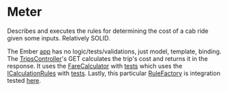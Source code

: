 Meter
=====

Describes and executes the rules for determining the cost of a cab ride given some inputs. Relatively SOLID.


The Ember [app](/CabMeter/Scripts/app) has no logic/tests/validations, just model, template, binding. The [TripsController](/CabMeter/Controllers/TripsController.cs)'s GET calculates the trip's cost and returns it in the response. It uses the [FareCalculator](/CabMeter/Calculation/FareCalculator.cs) with [tests](/CabMeter.Specs/Calculation/CalculatorSpecs.cs) which uses the [ICalculationRules](/CabMeter/Calculation/Rules) with [tests](/CabMeter.Specs/Calculation/Rules). Lastly, this particular [RuleFactory](/CabMeter/Calculation/RuleFactory.cs) is integration tested [here](CabMeter.Integration/Calculation/CalculatorIntegration.cs).
